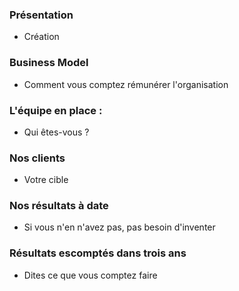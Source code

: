 
### Présentation
- Création 

### Business Model 
- Comment vous comptez rémunérer l'organisation

### L'équipe en place : 
- Qui êtes-vous ?

### Nos clients
- Votre cible

### Nos résultats à date
- Si vous n'en n'avez pas, pas besoin d'inventer

### Résultats escomptés dans trois ans
- Dites ce que vous comptez faire
